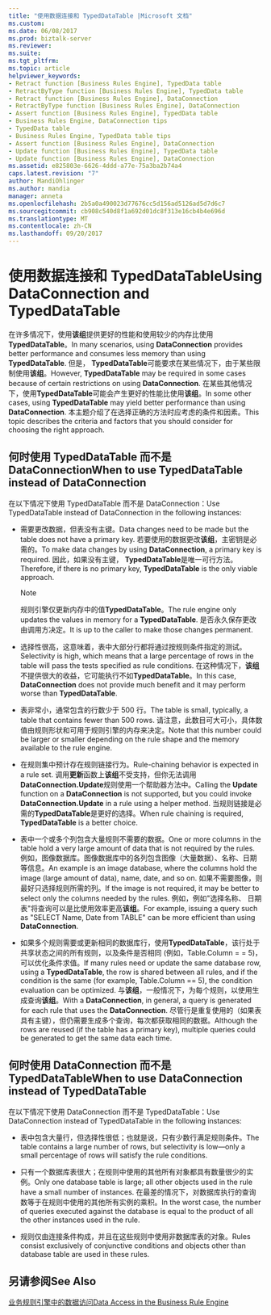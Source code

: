 ```yaml
---
title: "使用数据连接和 TypedDataTable |Microsoft 文档"
ms.custom: 
ms.date: 06/08/2017
ms.prod: biztalk-server
ms.reviewer: 
ms.suite: 
ms.tgt_pltfrm: 
ms.topic: article
helpviewer_keywords:
- Retract function [Business Rules Engine], TypedData table
- RetractByType function [Business Rules Engine], TypedData table
- Retract function [Business Rules Engine], DataConnection
- RetractByType function [Business Rules Engine], DataConnection
- Assert function [Business Rules Engine], TypedData table
- Business Rules Engine, DataConnection tips
- TypedData table
- Business Rules Engine, TypedData table tips
- Assert function [Business Rules Engine], DataConnection
- Update function [Business Rules Engine], TypedData table
- Update function [Business Rules Engine], DataConnection
ms.assetid: e825803e-6626-4ddd-a77e-75a3ba2b74a4
caps.latest.revision: "7"
author: MandiOhlinger
ms.author: mandia
manager: anneta
ms.openlocfilehash: 2b5a0a490023d77676cc5d156ad5126ad5d7d6c7
ms.sourcegitcommit: cb908c540d8f1a692d01dc8f313e16cb4b4e696d
ms.translationtype: MT
ms.contentlocale: zh-CN
ms.lasthandoff: 09/20/2017
---
```

# <a name="using-dataconnection-and-typeddatatable"></a><span data-ttu-id="9636d-102">使用数据连接和 TypedDataTable</span><span class="sxs-lookup"><span data-stu-id="9636d-102">Using DataConnection and TypedDataTable</span></span>
<span data-ttu-id="9636d-103">在许多情况下，使用**该组**提供更好的性能和使用较少的内存比使用**TypedDataTable**。</span><span class="sxs-lookup"><span data-stu-id="9636d-103">In many scenarios, using **DataConnection** provides better performance and consumes less memory than using **TypedDataTable**.</span></span> <span data-ttu-id="9636d-104">但是， **TypedDataTable**可能要求在某些情况下，由于某些限制使用**该组**。</span><span class="sxs-lookup"><span data-stu-id="9636d-104">However, **TypedDataTable** may be required in some cases because of certain restrictions on using **DataConnection**.</span></span> <span data-ttu-id="9636d-105">在某些其他情况下，使用**TypedDataTable**可能会产生更好的性能比使用**该组**。</span><span class="sxs-lookup"><span data-stu-id="9636d-105">In some other cases, using **TypedDataTable** may yield better performance than using **DataConnection**.</span></span> <span data-ttu-id="9636d-106">本主题介绍了在选择正确的方法时应考虑的条件和因素。</span><span class="sxs-lookup"><span data-stu-id="9636d-106">This topic describes the criteria and factors that you should consider for choosing the right approach.</span></span>  
  
## <a name="when-to-use-typeddatatable-instead-of-dataconnection"></a><span data-ttu-id="9636d-107">何时使用 TypedDataTable 而不是 DataConnection</span><span class="sxs-lookup"><span data-stu-id="9636d-107">When to use TypedDataTable instead of DataConnection</span></span>  
 <span data-ttu-id="9636d-108">在以下情况下使用 TypedDataTable 而不是 DataConnection：</span><span class="sxs-lookup"><span data-stu-id="9636d-108">Use TypedDataTable instead of DataConnection in the following instances:</span></span>  
  
-   <span data-ttu-id="9636d-109">需要更改数据，但表没有主键。</span><span class="sxs-lookup"><span data-stu-id="9636d-109">Data changes need to be made but the table does not have a primary key.</span></span> <span data-ttu-id="9636d-110">若要使用的数据更改**该组**，主密钥是必需的。</span><span class="sxs-lookup"><span data-stu-id="9636d-110">To make data changes by using **DataConnection**, a primary key is required.</span></span> <span data-ttu-id="9636d-111">因此，如果没有主键， **TypedDataTable**是唯一可行方法。</span><span class="sxs-lookup"><span data-stu-id="9636d-111">Therefore, if there is no primary key, **TypedDataTable** is the only viable approach.</span></span>  
  
    > [!NOTE]
    >  <span data-ttu-id="9636d-112">规则引擎仅更新内存中的值**TypedDataTable**。</span><span class="sxs-lookup"><span data-stu-id="9636d-112">The rule engine only updates the values in memory for a **TypedDataTable**.</span></span> <span data-ttu-id="9636d-113">是否永久保存更改由调用方决定。</span><span class="sxs-lookup"><span data-stu-id="9636d-113">It is up to the caller to make those changes permanent.</span></span>  
  
-   <span data-ttu-id="9636d-114">选择性很高，这意味着，表中大部分行都将通过按规则条件指定的测试。</span><span class="sxs-lookup"><span data-stu-id="9636d-114">Selectivity is high, which means that a large percentage of rows in the table will pass the tests specified as rule conditions.</span></span> <span data-ttu-id="9636d-115">在这种情况下，**该组**不提供很大的收益，它可能执行不如**TypedDataTable**。</span><span class="sxs-lookup"><span data-stu-id="9636d-115">In this case, **DataConnection** does not provide much benefit and it may perform worse than **TypedDataTable**.</span></span>  
  
-   <span data-ttu-id="9636d-116">表非常小，通常包含的行数少于 500 行。</span><span class="sxs-lookup"><span data-stu-id="9636d-116">The table is small, typically, a table that contains fewer than 500 rows.</span></span> <span data-ttu-id="9636d-117">请注意，此数目可大可小，具体数值由规则形状和可用于规则引擎的内存来决定。</span><span class="sxs-lookup"><span data-stu-id="9636d-117">Note that this number could be larger or smaller depending on the rule shape and the memory available to the rule engine.</span></span>  
  
-   <span data-ttu-id="9636d-118">在规则集中预计存在规则链接行为。</span><span class="sxs-lookup"><span data-stu-id="9636d-118">Rule-chaining behavior is expected in a rule set.</span></span> <span data-ttu-id="9636d-119">调用**更新**函数上**该组**不受支持，但你无法调用**DataConnection.Update**规则使用一个帮助器方法中。</span><span class="sxs-lookup"><span data-stu-id="9636d-119">Calling the **Update** function on a **DataConnection** is not supported, but you could invoke **DataConnection.Update** in a rule using a helper method.</span></span> <span data-ttu-id="9636d-120">当规则链接是必需的**TypedDataTable**是更好的选择。</span><span class="sxs-lookup"><span data-stu-id="9636d-120">When rule chaining is required, **TypedDataTable** is a better choice.</span></span>  
  
-   <span data-ttu-id="9636d-121">表中一个或多个列包含大量规则不需要的数据。</span><span class="sxs-lookup"><span data-stu-id="9636d-121">One or more columns in the table hold a very large amount of data that is not required by the rules.</span></span> <span data-ttu-id="9636d-122">例如，图像数据库。图像数据库中的各列包含图像（大量数据）、名称、日期等信息。</span><span class="sxs-lookup"><span data-stu-id="9636d-122">An example is an image database, where the columns hold the image (large amount of data), name, date, and so on.</span></span> <span data-ttu-id="9636d-123">如果不需要图像，则最好只选择规则所需的列。</span><span class="sxs-lookup"><span data-stu-id="9636d-123">If the image is not required, it may be better to select only the columns needed by the rules.</span></span> <span data-ttu-id="9636d-124">例如，例如"选择名称、 日期表"将查询可以是比使用效率更高**该组**。</span><span class="sxs-lookup"><span data-stu-id="9636d-124">For example, issuing a query such as "SELECT Name, Date from TABLE" can be more efficient than using **DataConnection**.</span></span>  
  
-   <span data-ttu-id="9636d-125">如果多个规则需要或更新相同的数据库行，使用**TypedDataTable**，该行处于共享状态之间的所有规则，以及条件是否相同 (例如，Table.Column = = 5)，可以优化条件求值。</span><span class="sxs-lookup"><span data-stu-id="9636d-125">If many rules need or update the same database row, using a **TypedDataTable**, the row is shared between all rules, and if the condition is the same (for example, Table.Column == 5), the condition evaluation can be optimized.</span></span> <span data-ttu-id="9636d-126">与**该组**，一般情况下，为每个规则，以使用生成查询**该组**。</span><span class="sxs-lookup"><span data-stu-id="9636d-126">With a **DataConnection**, in general, a query is generated for each rule that uses the **DataConnection**.</span></span> <span data-ttu-id="9636d-127">尽管行是重复使用的（如果表具有主键），但仍需要生成多个查询，每次都获取相同的数据。</span><span class="sxs-lookup"><span data-stu-id="9636d-127">Although the rows are reused (if the table has a primary key), multiple queries could be generated to get the same data each time.</span></span>  
  
## <a name="when-to-use-dataconnection-instead-of-typeddatatable"></a><span data-ttu-id="9636d-128">何时使用 DataConnection 而不是 TypedDataTable</span><span class="sxs-lookup"><span data-stu-id="9636d-128">When to use DataConnection instead of TypedDataTable</span></span>  
 <span data-ttu-id="9636d-129">在以下情况下使用 DataConnection 而不是 TypedDataTable：</span><span class="sxs-lookup"><span data-stu-id="9636d-129">Use DataConnection instead of TypedDataTable in the following instances:</span></span>  
  
-   <span data-ttu-id="9636d-130">表中包含大量行，但选择性很低；也就是说，只有少数行满足规则条件。</span><span class="sxs-lookup"><span data-stu-id="9636d-130">The table contains a large number of rows, but selectivity is low—only a small percentage of rows will satisfy the rule conditions.</span></span>  
  
-   <span data-ttu-id="9636d-131">只有一个数据库表很大；在规则中使用的其他所有对象都具有数量很少的实例。</span><span class="sxs-lookup"><span data-stu-id="9636d-131">Only one database table is large; all other objects used in the rule have a small number of instances.</span></span> <span data-ttu-id="9636d-132">在最差的情况下，对数据库执行的查询数等于在规则中使用的其他所有实例的乘积。</span><span class="sxs-lookup"><span data-stu-id="9636d-132">In the worst case, the number of queries executed against the database is equal to the product of all the other instances used in the rule.</span></span>  
  
-   <span data-ttu-id="9636d-133">规则仅由连接条件构成，并且在这些规则中使用非数据库表的对象。</span><span class="sxs-lookup"><span data-stu-id="9636d-133">Rules consist exclusively of conjunctive conditions and objects other than database table are used in these rules.</span></span>  
  
## <a name="see-also"></a><span data-ttu-id="9636d-134">另请参阅</span><span class="sxs-lookup"><span data-stu-id="9636d-134">See Also</span></span>  
 [<span data-ttu-id="9636d-135">业务规则引擎中的数据访问</span><span class="sxs-lookup"><span data-stu-id="9636d-135">Data Access in the Business Rule Engine</span></span>](../core/data-access-in-the-business-rule-engine.md)
